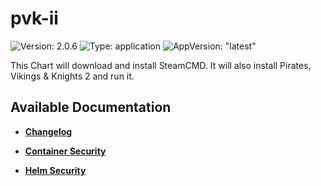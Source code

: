 # pvk-ii

![Version: 2.0.6](https://img.shields.io/badge/Version-2.0.6-informational?style=flat-square) ![Type: application](https://img.shields.io/badge/Type-application-informational?style=flat-square) ![AppVersion: "latest"](https://img.shields.io/badge/AppVersion-"latest"-informational?style=flat-square)

This Chart will download and install SteamCMD. It will also install Pirates, Vikings &amp; Knights 2 and run it.

## Available Documentation

- [**Changelog**](CHANGELOG)

- [**Container Security**](container-security)

- [**Helm Security**](helm-security)

